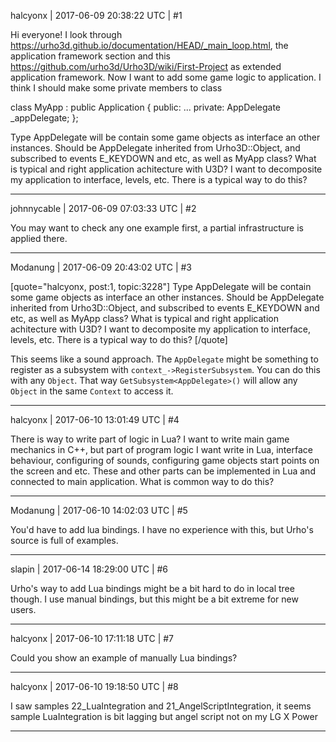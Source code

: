 halcyonx | 2017-06-09 20:38:22 UTC | #1

Hi everyone! I look through https://urho3d.github.io/documentation/HEAD/_main_loop.html, the application framework section and this https://github.com/urho3d/Urho3D/wiki/First-Project as extended application framework. 
Now I want to add some game logic to application. I think I should make some private members to class

class MyApp : public Application {
public:
...
private:
    AppDelegate _appDelegate;
};

Type AppDelegate will be contain some game objects as interface an other instances. Should be AppDelegate inherited from Urho3D::Object, and subscribed to events E_KEYDOWN and etc, as well as MyApp class? What is typical and right application achitecture with U3D? I want to decomposite my application to interface, levels, etc. There is a typical way to do this?

-------------------------

johnnycable | 2017-06-09 07:03:33 UTC | #2

You may want to check any one example first, a partial infrastructure is applied there.

-------------------------

Modanung | 2017-06-09 20:43:02 UTC | #3

[quote="halcyonx, post:1, topic:3228"]
Type AppDelegate will be contain some game objects as interface an other instances. Should be AppDelegate inherited from Urho3D::Object, and subscribed to events E_KEYDOWN and etc, as well as MyApp class? What is typical and right application achitecture with U3D? I want to decomposite my application to interface, levels, etc. There is a typical way to do this?
[/quote]

This seems like a sound approach. The `AppDelegate` might be something to register as a subsystem with `context_->RegisterSubsystem`. You can do this with any `Object`. That way `GetSubsystem<AppDelegate>()` will allow any `Object` in the same `Context` to access it.

-------------------------

halcyonx | 2017-06-10 13:01:49 UTC | #4

There is way to write part of logic in Lua? I want to write main game mechanics in C++, but part of program logic I want write in Lua, interface behaviour, configuring of sounds, configuring game objects start points on the screen and etc. These and other parts can be implemented in Lua and connected to main application. What is common way to do this?

-------------------------

Modanung | 2017-06-10 14:02:03 UTC | #5

You'd have to add lua bindings. I have no experience with this, but Urho's source is full of examples.

-------------------------

slapin | 2017-06-14 18:29:00 UTC | #6

Urho's way to add Lua bindings might be a bit hard to do in local tree though.
I use manual bindings, but this might be a bit extreme for new users.

-------------------------

halcyonx | 2017-06-10 17:11:18 UTC | #7

Could you show an example of manually Lua bindings?

-------------------------

halcyonx | 2017-06-10 19:18:50 UTC | #8

I saw samples 22_LuaIntegration and 21_AngelScriptIntegration, it seems sample LuaIntegration is bit lagging but angel script not on my LG X Power

-------------------------

